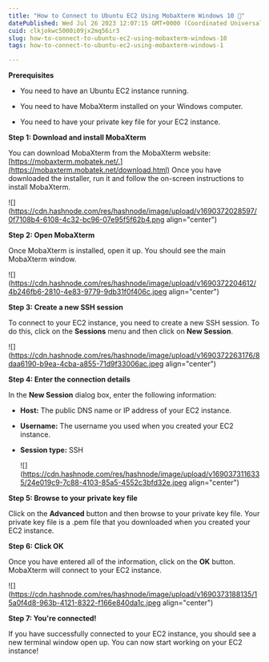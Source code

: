 ```yaml
---
title: "How to Connect to Ubuntu EC2 Using MobaXterm Windows 10 🤗"
datePublished: Wed Jul 26 2023 12:07:15 GMT+0000 (Coordinated Universal Time)
cuid: clkjokwc5000i09jx2mq56ir3
slug: how-to-connect-to-ubuntu-ec2-using-mobaxterm-windows-10
tags: how-to-connect-to-ubuntu-ec2-using-mobaxterm-windows-1

---
```


**Prerequisites**

* You need to have an Ubuntu EC2 instance running.
    
* You need to have MobaXterm installed on your Windows computer.
    
* You need to have your private key file for your EC2 instance.
    

**Step 1: Download and install MobaXterm**

You can download MobaXterm from the MobaXterm website: [https://mobaxterm.mobatek.net/.](https://mobaxterm.mobatek.net/download.html) Once you have downloaded the installer, run it and follow the on-screen instructions to install MobaXterm.

![](https://cdn.hashnode.com/res/hashnode/image/upload/v1690372028597/0f7108b4-6108-4c32-bc96-07e95f5f62b4.png align="center")

**Step 2: Open MobaXterm**

Once MobaXterm is installed, open it up. You should see the main MobaXterm window.

![](https://cdn.hashnode.com/res/hashnode/image/upload/v1690372204612/4b246fb6-2810-4e83-9779-9db31f0f406c.jpeg align="center")

**Step 3: Create a new SSH session**

To connect to your EC2 instance, you need to create a new SSH session. To do this, click on the **Sessions** menu and then click on **New Session**.

![](https://cdn.hashnode.com/res/hashnode/image/upload/v1690372263176/8daa6190-b9ea-4cba-a855-71d9f33006ac.jpeg align="center")

**Step 4: Enter the connection details**

In the **New Session** dialog box, enter the following information:

* **Host:** The public DNS name or IP address of your EC2 instance.
    
* **Username:** The username you used when you created your EC2 instance.
    
* **Session type:** SSH
    
    ![](https://cdn.hashnode.com/res/hashnode/image/upload/v1690373116335/24e019c9-7c88-4103-85a5-4552c3bfd32e.jpeg align="center")
    

**Step 5: Browse to your private key file**

Click on the **Advanced** button and then browse to your private key file. Your private key file is a .pem file that you downloaded when you created your EC2 instance.

**Step 6: Click OK**

Once you have entered all of the information, click on the **OK** button. MobaXterm will connect to your EC2 instance.

![](https://cdn.hashnode.com/res/hashnode/image/upload/v1690373188135/15a0f4d8-963b-4121-8322-f166e840da1c.jpeg align="center")

**Step 7: You're connected!**

If you have successfully connected to your EC2 instance, you should see a new terminal window open up. You can now start working on your EC2 instance!